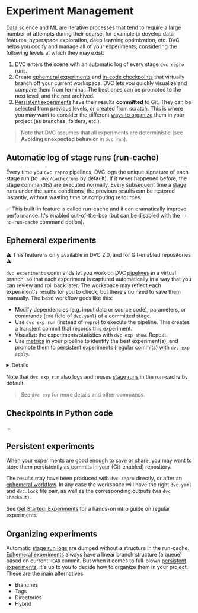 # Experiment Management

Data science and ML are iterative processes that tend to require a large number
of attempts during their course, for example to develop data features,
hyperspace exploration, deep learning optimization, etc. DVC helps you codify
and manage all of your <abbr>experiments</abbr>, considering the following
levels at which they may exist:

1. DVC enters the scene with an automatic log of every stage `dvc repro` runs.
2. Create [ephemeral experiments](#ephemeral-experiments) and
   [in-code checkpoints](#checkpoints-in-python-code) that virtually branch off
   your current workspace. DVC lets you quickly visualize and compare them from
   terminal. The best ones can be promoted to the next level, and the rest
   archived.
3. [Persistent experiments](#persistent-experiments) have their results
   **committed** to Git. They can be selected from previous levels, or created
   from scratch. This is where you may want to consider the different
   [ways to organize](#organizing-experimentats) them in your project (as
   branches, folders, etc.).

> Note that DVC assumes that all experiments are deterministic (see **Avoiding
> unexpected behavior** in `dvc run`).

## Automatic log of stage runs (run-cache)

Every time you `dvc repro` pipelines, DVC logs the unique signature of each
stage run (to `.dvc/cache/runs` by default). If it never happened before, the
stage command(s) are executed normally. Every subsequent time a
[stage](/doc/command-reference/run) runs under the same conditions, the previous
results can be restored instantly, without wasting time or computing resources.

✅ This built-in feature is called <abbr>run-cache</abbr> and it can
dramatically improve performance. It's enabled out-of-the-box (but can be
disabled with the `--no-run-cache` command option).

## Ephemeral experiments

⚠️ This feature is only available in DVC 2.0, and for Git-enabled
<abbr>repositories</abbr> ⚠️

`dvc experiments` commands let you work on DVC
[pipelines](/doc/command-reference/dag) in a virtual branch, so that each
experiment is captured automatically in a way that you can review and roll back
later. The <abbr>workspace</abbr> may reflect each experiment's results for you
to check, but there's no need to save them manually. The base workflow goes like
this:

- Modify <abbr>dependencies</abbr> (e.g. input data or source code),
  <abbr>parameters</abbr>, or commands (`cmd` field of `dvc.yaml`) of a
  committed stage.
- Use `dvc exp run` (instead of `repro`) to execute the pipeline. This creates a
  transient commit that records this experiment.
- Visualize the experiments statistics with `dvc exp show`. Repeat.
- Use [metrics](/doc/command-reference/metrics) in your pipeline to identify the
  best experiment(s), and promote them to persistent experiments (regular
  commits) with `dvc exp apply`.

<details>

### What are _virtual branches_ and _transient commits_?

DVC uses actual commits under custom
[Git references](https://git-scm.com/book/en/v2/Git-Internals-Git-References)
(found in `.git/refs/exps`) to keep track of `dvc exp run` branches. These are
not pushed to the Git remote by default (see `dvc exp push`).

The first transient commits has the Git repo's `HEAD` as parent, and the rest
branch off there. Each reference has a unique signature similar to the
[entries in the run-cache](/doc/user-guide/project-structure/internal-files#run-cache).

</details>

Note that `dvc exp run` also logs and reuses
[stage runs](#automatic-log-of-stage-runs-run-cache) in the
<abbr>run-cache</abbr> by default.

> See `dvc exp` for more details and other commands.

## Checkpoints in Python code

...

## Persistent experiments

When your experiments are good enough to save or share, you may want to store
them persistently as commits in your (Git-enabled) <abbr>repository</abbr>.

The results may have been produced with `dvc repro` directly, or after an
[ephemeral workflow](#ephemeral-experiments). In any case the workspace will
have the right `dvc.yaml` and `dvc.lock` file pair, as well as the corresponding
<abbr>outputs</abbr> (via `dvc checkout`).

See [Get Started: Experiments](/doc/start/experiments) for a hands-on intro
guide on regular experiments.

## Organizing experiments

Automatic [stage run logs](#automatic-log-of-stage-runs-run-cache) are dumped
without a structure in the <abbr>run-cache</abbr>.
[Ephemeral experiments](#ephemeral-experiments) always have a linear branch
structure (a queue) based on current `HEAD` commit. But when it comes to
full-blown [persistent experiments](#persistent-experiments), it's up to you to
decide how to organize them in your project. These are the main alternatives:

- Branches
- Tags
- Directories
- Hybrid
